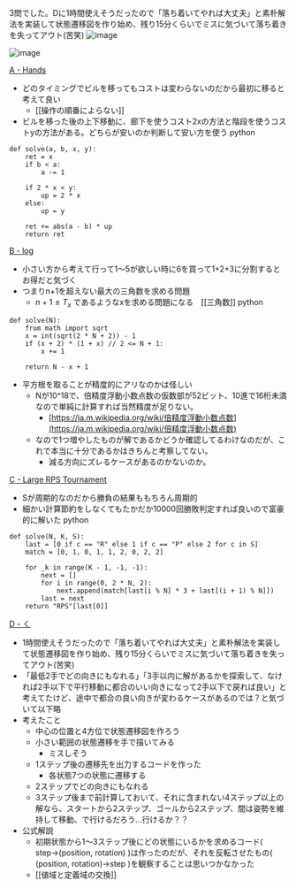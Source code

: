 
3問でした。Dに1時間使えそうだったので「落ち着いてやれば大丈夫」と素朴解法を実装して状態遷移図を作り始め、残り15分くらいでミスに気づいて落ち着きを失ってアウト(苦笑)
![image](https://gyazo.com/d2eb8e41a1e38f0e23cc2c8254dd5a8a/thumb/1000)

![image](https://gyazo.com/e6a070f0d5974b30af3ad656f0bdda8c/thumb/1000)

[A - Hands](https://atcoder.jp/contests/arc109/tasks/arc109_a)
- どのタイミングでビルを移ってもコストは変わらないのだから最初に移ると考えて良い
    - [[操作の順番によらない]]
- ビルを移った後の上下移動に、廊下を使うコスト2xの方法と階段を使うコストyの方法がある。どちらが安いのか判断して安い方を使う
python

```
def solve(a, b, x, y):
    ret = x
    if b < a:
        a -= 1

    if 2 * x < y:
        up = 2 * x
    else:
        up = y

    ret += abs(a - b) * up
    return ret
```


[B - log](https://atcoder.jp/contests/arc109/tasks/arc109_b)
- 小さい方から考えて行って1〜5が欲しい時に6を買って1+2+3に分割するとお得だと気づく
- つまりn+1を超えない最大の三角数を求める問題
    - $n + 1 \le T_x$ であるようなxを求める問題になる　[[三角数]]
python

```
def solve(N):
    from math import sqrt
    x = int(sqrt(2 * N + 2)) - 1
    if (x + 2) * (1 + x) // 2 <= N + 1:
        x += 1

    return N - x + 1
```

- 平方根を取ることが精度的にアリなのかは怪しい
    - Nが10^18で、倍精度浮動小数点数の仮数部が52ビット、10進で16桁未満なので単純に計算すれば当然精度が足りない。
        - [https://ja.m.wikipedia.org/wiki/倍精度浮動小数点数](https://ja.m.wikipedia.org/wiki/倍精度浮動小数点数)
    - なので1つ増やしたものが解であるかどうか確認してるわけなのだが、これで本当に十分であるかはきちんと考察してない。
        - 減る方向にズレるケースがあるのかないのか。

[C - Large RPS Tournament](https://atcoder.jp/contests/arc109/tasks/arc109_c)
- Sが周期的なのだから勝負の結果ももちろん周期的
- 細かい計算節約をしなくてもたかだか10000回勝敗判定すれば良いので富豪的に解いた
python

```
def solve(N, K, S):
    last = [0 if c == "R" else 1 if c == "P" else 2 for c in S]
    match = [0, 1, 0, 1, 1, 2, 0, 2, 2]

    for _k in range(K - 1, -1, -1):
        next = []
        for i in range(0, 2 * N, 2):
            next.append(match[last[i % N] * 3 + last[(i + 1) % N]])
        last = next
    return "RPS"[last[0]]
```


[D - く](https://atcoder.jp/contests/arc109/tasks/arc109_d)
- 1時間使えそうだったので「落ち着いてやれば大丈夫」と素朴解法を実装して状態遷移図を作り始め、残り15分くらいでミスに気づいて落ち着きを失ってアウト(苦笑)
- 「最低2手でどの向きにもなれる」「3手以内に解があるかを探索して、なければ2手以下で平行移動に都合のいい向きになって2手以下で戻れば良い」と考えてたけど、途中で都合の良い向きが変わるケースがあるのでは？と気づいて以下略
- 考えたこと
    - 中心の位置と4方位で状態遷移図を作ろう
    - 小さい範囲の状態遷移を手で描いてみる
        - ミスしそう
    - 1ステップ後の遷移先を出力するコードを作った
        - 各状態7つの状態に遷移する
    - 2ステップでどの向きにもなれる
    - 3ステップ後まで前計算しておいて、それに含まれない4ステップ以上の解なら、スタートから2ステップ、ゴールから2ステップ、間は姿勢を維持して移動、で行けるだろう…行けるか？？
- 公式解説
    - 初期状態から1〜3ステップ後にどの状態にいるかを求めるコード( step→(position, rotation) )は作ったのだが、それを反転させたもの( (position, rotation)→step )を観察することは思いつかなかった
    - [[値域と定義域の交換]]
